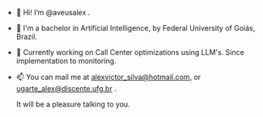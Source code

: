 - 👋 Hi! I’m @aveusalex .
- 👀 I'm a bachelor in Artificial Intelligence, by Federal University of Goiás, Brazil.
- 🌱 Currently working on Call Center optimizations using LLM's. Since implementation to monitoring.
- 📫 You can mail me at alexvictor_silva@hotmail.com, or ugarte_alex@discente.ufg.br .

  It will be a pleasure talking to you.


